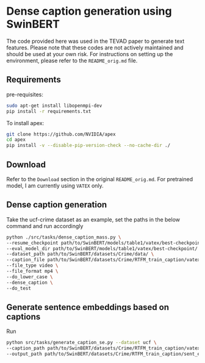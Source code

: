 # Dense caption generation using SwinBERT
The code provided here was used in the TEVAD paper to generate text features. Please note that these codes are not actively maintained and should be used at your own risk. For instructions on setting up the environment, please refer to the `README_orig.md` file.

## Requirements 
pre-requisites:
```bash
sudo apt-get install libopenmpi-dev
pip install -r requirements.txt
```
To install apex:
```bash
git clone https://github.com/NVIDIA/apex
cd apex
pip install -v --disable-pip-version-check --no-cache-dir ./
```

## Download
Refer to the `Download` section in the original `README_orig.md`. For pretrained model, I am currently using `VATEX` only.

## Dense caption generation
Take the ucf-crime dataset as an example, set the paths in the below command and run accordingly
```bash
python ./src/tasks/dense_caption_mass.py \
--resume_checkpoint path/to/SwinBERT/models/table1/vatex/best-checkpoint/model.bin \
--eval_model_dir path/to/SwinBERT/models/table1/vatex/best-checkpoint/ \
--dataset_path path/to/SwinBERT/datasets/Crime/data/ \
--caption_file path/to/SwinBERT/datasets/Crime/RTFM_train_caption/vatex_all_captions.txt \
--file_type video \
--file_format mp4 \
--do_lower_case \
--dense_caption \
--do_test
```

## Generate sentence embeddings based on captions
Run
```bash
python src/tasks/generate_caption_se.py --dataset ucf \
--caption_path path/to/SwinBERT/datasets/Crime/RTFM_train_caption/vatex_all_captions.txt \
--output_path path/to/SwinBERT/datasets/Crime/RTFM_train_caption/sent_emb_n/
```
